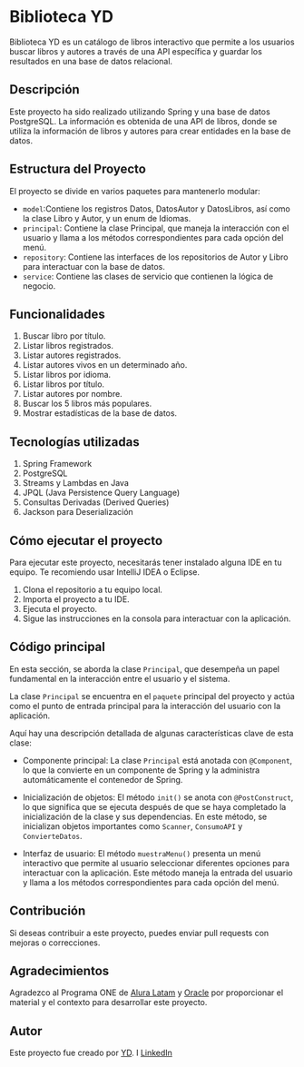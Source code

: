 # Biblioteca YD

Biblioteca YD es un catálogo de libros interactivo que permite a los usuarios buscar libros y autores a través de una API específica y guardar los resultados en una base de datos relacional.

## Descripción

Este proyecto ha sido realizado utilizando Spring y una base de datos PostgreSQL. La información es obtenida de una API de libros, donde se utiliza la información de libros y autores para crear entidades en la base de datos.

## Estructura del Proyecto 

El proyecto se divide en varios paquetes para mantenerlo modular:

- `model`:Contiene los registros Datos, DatosAutor y DatosLibros, así como la clase Libro y Autor, y un enum de Idiomas. 
- `principal`: Contiene la clase Principal, que maneja la interacción con el usuario y llama a los métodos correspondientes para cada opción del menú.
- `repository`: Contiene las interfaces de los repositorios de Autor y Libro para interactuar con la base de datos.
- `service`: Contiene las clases de servicio que contienen la lógica de negocio.

## Funcionalidades
1. Buscar libro por título.
2. Listar libros registrados.
3. Listar autores registrados.
4. Listar autores vivos en un determinado año.
5. Listar libros por idioma.
6. Listar libros por título.
7. Listar autores por nombre.
8. Buscar los 5 libros más populares.
9. Mostrar estadísticas de la base de datos.

## Tecnologías utilizadas

1. Spring Framework
2. PostgreSQL
3. Streams y Lambdas en Java
4. JPQL (Java Persistence Query Language)
5. Consultas Derivadas (Derived Queries)
6. Jackson para Deserialización
   
## Cómo ejecutar el proyecto

Para ejecutar este proyecto, necesitarás tener instalado alguna IDE en tu equipo. Te recomiendo usar IntelliJ IDEA o Eclipse.

1. Clona el repositorio a tu equipo local.
2. Importa el proyecto a tu IDE.
3. Ejecuta el proyecto.
4. Sigue las instrucciones en la consola para interactuar con la aplicación.

## Código principal

En esta sección, se aborda la clase `Principal`, que desempeña un papel fundamental en la interacción entre el usuario y el sistema.

La clase `Principal` se encuentra en el `paquete` principal del proyecto y actúa como el punto de entrada principal para la interacción del usuario con la aplicación.

Aquí hay una descripción detallada de algunas características clave de esta clase:

- Componente principal: La clase `Principal` está anotada con `@Component`, lo que la convierte en un componente de Spring y la administra automáticamente el contenedor de Spring.

- Inicialización de objetos: El método `init()` se anota con `@PostConstruct`, lo que significa que se ejecuta después de que se haya completado la inicialización de la clase y sus dependencias. En este método, se inicializan objetos importantes como `Scanner`, `ConsumoAPI` y `ConvierteDatos`.

- Interfaz de usuario: El método `muestraMenu()` presenta un menú interactivo que permite al usuario seleccionar diferentes opciones para interactuar con la aplicación. Este método maneja la entrada del usuario y llama a los métodos correspondientes para cada opción del menú.

## Contribución

Si deseas contribuir a este proyecto, puedes enviar pull requests con mejoras o correcciones.

## Agradecimientos

Agradezco al Programa ONE de [Alura Latam](https://www.linkedin.com/company/alura-latam/) y [Oracle](https://www.linkedin.com/company/oracle/) por proporcionar el material y el contexto para desarrollar este proyecto.

## Autor

Este proyecto fue creado por [YD](https://www.linkedin.com/company/oracle/).
I
[LinkedIn](www.linkedin.com/in/jddalvarez)
